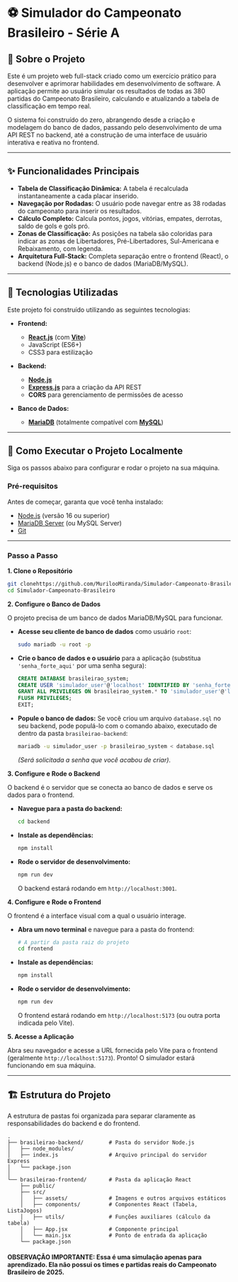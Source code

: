 # ⚽ Simulador do Campeonato Brasileiro - Série A

## 📖 Sobre o Projeto

Este é um projeto web full-stack criado como um exercício prático para desenvolver e aprimorar habilidades em desenvolvimento de software. A aplicação permite ao usuário simular os resultados de todas as 380 partidas do Campeonato Brasileiro, calculando e atualizando a tabela de classificação em tempo real.

O sistema foi construído do zero, abrangendo desde a criação e modelagem do banco de dados, passando pelo desenvolvimento de uma API REST no backend, até a construção de uma interface de usuário interativa e reativa no frontend.

---

## ✨ Funcionalidades Principais

-   **Tabela de Classificação Dinâmica:** A tabela é recalculada instantaneamente a cada placar inserido.
-   **Navegação por Rodadas:** O usuário pode navegar entre as 38 rodadas do campeonato para inserir os resultados.
-   **Cálculo Completo:** Calcula pontos, jogos, vitórias, empates, derrotas, saldo de gols e gols pró.
-   **Zonas de Classificação:** As posições na tabela são coloridas para indicar as zonas de Libertadores, Pré-Libertadores, Sul-Americana e Rebaixamento, com legenda.
-   **Arquitetura Full-Stack:** Completa separação entre o frontend (React), o backend (Node.js) e o banco de dados (MariaDB/MySQL).

---

## 🚀 Tecnologias Utilizadas

Este projeto foi construído utilizando as seguintes tecnologias:

-   **Frontend:**
    -   [**React.js**](https://reactjs.org/) (com [**Vite**](https://vitejs.dev/))
    -   JavaScript (ES6+)
    -   CSS3 para estilização

-   **Backend:**
    -   [**Node.js**](https://nodejs.org/)
    -   [**Express.js**](https://expressjs.com/) para a criação da API REST
    -   **CORS** para gerenciamento de permissões de acesso

-   **Banco de Dados:**
    -   [**MariaDB**](https://mariadb.org/) (totalmente compatível com [**MySQL**](https://www.mysql.com/))

---

## 🔧 Como Executar o Projeto Localmente

Siga os passos abaixo para configurar e rodar o projeto na sua máquina.

### Pré-requisitos

Antes de começar, garanta que você tenha instalado:
* [Node.js](https://nodejs.org/en/download/) (versão 16 ou superior)
* [MariaDB Server](https://mariadb.org/download/) (ou MySQL Server)
* [Git](https://git-scm.com/downloads/)

---
### Passo a Passo

**1. Clone o Repositório**

```bash
git clonehttps://github.com/MurilooMiranda/Simulador-Campeonato-Brasileiro
cd Simulador-Campeonato-Brasileiro
````

**2. Configure o Banco de Dados**

O projeto precisa de um banco de dados MariaDB/MySQL para funcionar.

  * **Acesse seu cliente de banco de dados** como usuário `root`:

    ```bash
    sudo mariadb -u root -p
    ```

  * **Crie o banco de dados e o usuário** para a aplicação (substitua `'senha_forte_aqui'` por uma senha segura):

    ```sql
    CREATE DATABASE brasileirao_system;
    CREATE USER 'simulador_user'@'localhost' IDENTIFIED BY 'senha_forte_aqui';
    GRANT ALL PRIVILEGES ON brasileirao_system.* TO 'simulador_user'@'localhost';
    FLUSH PRIVILEGES;
    EXIT;
    ```

  * **Popule o banco de dados:** Se você criou um arquivo `database.sql` no seu backend, pode populá-lo com o comando abaixo, executado de dentro da pasta `brasileirao-backend`:

    ```bash
    mariadb -u simulador_user -p brasileirao_system < database.sql
    ```

    *(Será solicitada a senha que você acabou de criar)*.

**3. Configure e Rode o Backend**

O backend é o servidor que se conecta ao banco de dados e serve os dados para o frontend.

  * **Navegue para a pasta do backend:**

    ```bash
    cd backend
    ```

  * **Instale as dependências:**

    ```bash
    npm install
    ```

  * **Rode o servidor de desenvolvimento:**

    ```bash
    npm run dev
    ```

    O backend estará rodando em `http://localhost:3001`.

**4. Configure e Rode o Frontend**

O frontend é a interface visual com a qual o usuário interage.

  * **Abra um novo terminal** e navegue para a pasta do frontend:

    ```bash
    # A partir da pasta raiz do projeto
    cd frontend
    ```

  * **Instale as dependências:**

    ```bash
    npm install
    ```

  * **Rode o servidor de desenvolvimento:**

    ```bash
    npm run dev
    ```

    O frontend estará rodando em `http://localhost:5173` (ou outra porta indicada pelo Vite).

**5. Acesse a Aplicação**

Abra seu navegador e acesse a URL fornecida pelo Vite para o frontend (geralmente `http://localhost:5173`). Pronto\! O simulador estará funcionando em sua máquina.

-----

## 🏗️ Estrutura do Projeto

A estrutura de pastas foi organizada para separar claramente as responsabilidades do backend e do frontend.

```
.
├── brasileirao-backend/        # Pasta do servidor Node.js
│   ├── node_modules/
│   ├── index.js                # Arquivo principal do servidor Express
│   └── package.json
│
└── brasileirao-frontend/       # Pasta da aplicação React
    ├── public/
    ├── src/
    │   ├── assets/             # Imagens e outros arquivos estáticos
    │   ├── components/         # Componentes React (Tabela, ListaJogos)
    │   ├── utils/              # Funções auxiliares (cálculo da tabela)
    │   ├── App.jsx             # Componente principal
    │   └── main.jsx            # Ponto de entrada da aplicação
    └── package.json
```
#### **OBSERVAÇÃO IMPORTANTE:** Essa é uma simulação apenas para aprendizado. Ela não possui os times e partidas reais do Campeonato Brasileiro de 2025.
